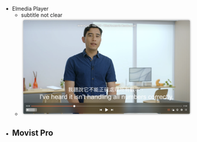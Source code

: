 - Elmedia Player
	- subtitle not clear
	- ![image.png](../assets/image_1655003288885_0.png)
- Movist Pro
	-